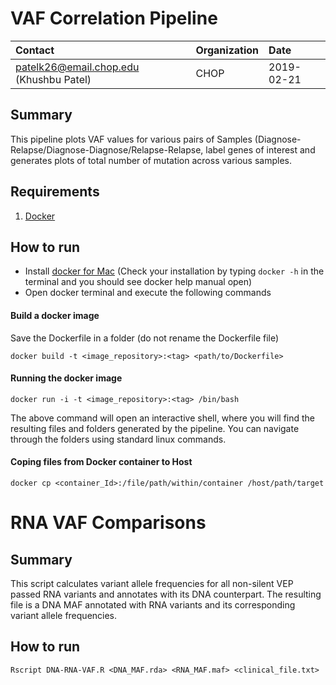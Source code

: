 # VAF Correlation Pipeline

| Contact | Organization | Date |
|:--------|:-------------|:-----|
|patelk26@email.chop.edu (Khushbu Patel)| CHOP | 2019-02-21 |


## Summary 
This pipeline plots VAF values for various pairs of Samples (Diagnose-Relapse/Diagnose-Diagnose/Relapse-Relapse, label genes of interest and generates plots of total number of mutation across various samples.

## Requirements
1. [Docker](https://www.docker.com/get-started)


## How to run
- Install [docker for Mac](https://hub.docker.com/editions/community/docker-ce-desktop-mac) (Check your installation by typing `docker -h` in the terminal and you should see docker help manual open)
- Open docker terminal and execute the following commands

#### Build a docker image
Save the Dockerfile in a folder (do not rename the Dockerfile file)

`docker build -t <image_repository>:<tag> <path/to/Dockerfile>`



#### Running the docker image
`docker run -i -t <image_repository>:<tag> /bin/bash`

The above command will open an interactive shell, where you will find the resulting files and folders generated by the pipeline. You can navigate through the folders using standard linux commands. 


#### Coping files from Docker container to Host
`docker cp <container_Id>:/file/path/within/container /host/path/target`


# RNA VAF Comparisons

## Summary
This script calculates variant allele frequencies for all non-silent VEP passed RNA variants and annotates with its DNA counterpart. The resulting file is a DNA MAF annotated with RNA variants and its corresponding variant allele frequencies.

## How to run
`Rscript DNA-RNA-VAF.R <DNA_MAF.rda> <RNA_MAF.maf> <clinical_file.txt>`
